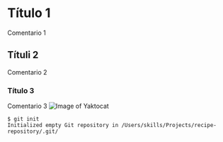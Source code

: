 # Título 1
Comentario 1
## Títuli 2
Comentario 2
### Título 3
Comentario 3
![Image of Yaktocat](https://octodex.github.com/images/yaktocat.png)
```
$ git init
Initialized empty Git repository in /Users/skills/Projects/recipe-repository/.git/
```
